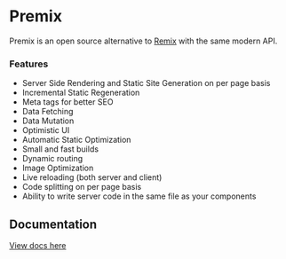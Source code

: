 # Premix

Premix is an open source alternative to [Remix](https://remix.run/) with the same modern API.

### Features

- Server Side Rendering and Static Site Generation on per page basis
- Incremental Static Regeneration
- Meta tags for better SEO
- Data Fetching
- Data Mutation
- Optimistic UI
- Automatic Static Optimization
- Small and fast builds
- Dynamic routing
- Image Optimization
- Live reloading (both server and client)
- Code splitting on per page basis
- Ability to write server code in the same file as your components

## Documentation

[View docs here](https://github.com/Mokshit06/premix/tree/main/docs/Readme.md)
